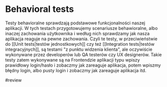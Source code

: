 # Behavioral tests

Testy behavioralne sprawdzają podstawowe funkcjonalności naszej aplikacji. W tych testach przygotowujemy scenariusze behawioralne, albo inaczej zachowania użytkownika i według nich sprawdzamy jak nasza aplikacja reaguje na pewne zachowania. Czyli te testy, w przeciwieństwie do [[Unit tests|testów jednostkowych]] czy też [[Integration tests|testów integracyjnych]], są testami "z punktu widzenia klienta", ale oczywiście wykonywane przez developerów lub QA testerów czy UX designerów. Takie testy zatem wykonywane są na Frontendzie aplikacji typu wpiszy prawidłowy login/hasło i zobaczmy jak zareaguje aplikacja, potem wpiszmy błędny login, albo pusty login i zobaczmy jak zareaguje aplikacja itd.

#review